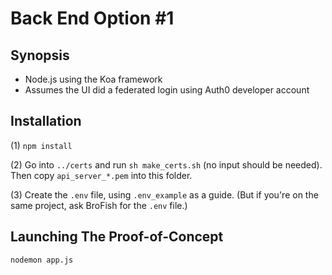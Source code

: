 # Back End Option #1

## Synopsis
- Node.js using the Koa framework
- Assumes the UI did a federated login using Auth0 developer account

## Installation
(1) `npm install`

(2) Go into `../certs` and run `sh make_certs.sh` (no input should be needed).
Then copy `api_server_*.pem` into this folder.

(3) Create the `.env` file, using `.env_example` as a guide.
(But if you're on the same project, ask BroFish for the `.env` file.)

## Launching The Proof-of-Concept
`nodemon app.js`
